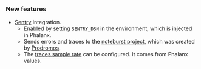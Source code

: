 ### New features

- [Sentry](https://sentry.io) integration.
  * Enabled by setting `SENTRY_DSN` in the environment, which is injected in Phalanx.
  * Sends errors and traces to the [noteburst project](https://rubin-observatory.sentry.io/projects/noteburst/?project=4509170139594752), which was created by [Prodromos](https://prodromos.lsst.io).
  * The [traces sample rate](https://docs.sentry.io/concepts/key-terms/sample-rates/#tracing) can be configured. It comes from Phalanx values.
